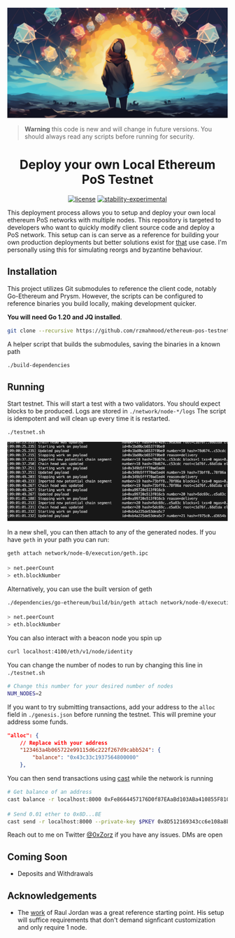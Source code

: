 ![alt text](./assets//hero.png)

> **Warning**
> this code is new and will change in future versions. You should always read any scripts before running for security.

<div align="center">

# Deploy your own Local Ethereum PoS Testnet

[![license](https://img.shields.io/badge/license-MIT-blue.svg)](./LICENSE)
[![stability-experimental](https://img.shields.io/badge/stability-experimental-orange.svg)](https://github.com/mkenney/software-guides/blob/master/STABILITY-BADGES.md#experimental)

</div>

This deployment process allows you to setup and deploy your own local ethereum PoS networks with multiple nodes.
This repository is targeted to developers who want to quickly modify client source code and deploy a PoS network.
This setup can is can serve as a reference for building your own production deployments but better solutions exist for [that](https://docs.kurtosis.com/how-to-compose-your-own-testnet/) use case. I'm personally using this for simulating reorgs and byzantine behaviour.


## Installation
This project utilizes Git submodules to reference the client code, notably Go-Ethereum and Prysm.
However, the scripts can be configured to reference binaries you build locally, making development quicker.

 **You will need Go 1.20 and JQ installed**. 

```bash
git clone --recursive https://github.com/rzmahmood/ethereum-pos-testnet.git
```

A helper script that builds the submodules, saving the binaries in a known path
```bash
./build-dependencies
```

## Running

Start testnet. This will start a test with a two validators. You should expect blocks to be produced. Logs are stored in `./network/node-*/logs`
The script is idempotent and will clean up every time it is restarted.
```bash
./testnet.sh
```

![Running Testnet](./assets/runloop.gif)

In a new shell, you can then attach to any of the generated nodes. 
If you have `geth` in your path you can run:

```bash
geth attach network/node-0/execution/geth.ipc 

> net.peerCount
> eth.blockNumber
```
Alternatively, you can use the built version of geth

```bash
./dependencies/go-ethereum/build/bin/geth attach network/node-0/execution/geth.ipc 

> net.peerCount
> eth.blockNumber
```

You can also interact with a beacon node you spin up
```bash
curl localhost:4100/eth/v1/node/identity
```

You can change the number of nodes to run by changing this line in `./testnet.sh`
```bash
# Change this number for your desired number of nodes
NUM_NODES=2
```

If you want to try submitting transactions, add your address to the `alloc` field in `./genesis.json` before running the testnet. This will premine your address some funds.
```json
"alloc": {
    // Replace with your address
    "123463a4b065722e99115d6c222f267d9cabb524": {
        "balance": "0x43c33c1937564800000"
    },
```
You can then send transactions using [cast](https://book.getfoundry.sh/cast/) while the network is running
```bash
# Get balance of an address
cast balance -r localhost:8000 0xFe8664457176D0f87EAaBd103ABa410855F81010

# Send 0.01 ether to 0x8D...8E
cast send -r localhost:8000 --private-key $PKEY 0x8D512169343cc6e108a8bB6ec5bc116C416eFc8E --value 0.01ether
```

Reach out to me on Twitter [@0xZorz](https://twitter.com/0xZorz) if you have any issues. DMs are open

## Coming Soon
- Deposits and Withdrawals

## Acknowledgements

- The [work](https://github.com/OffchainLabs/eth-pos-devnet) of Raul Jordan was a great reference starting point. His setup will suffice requirements that don't demand signficant customization and only require 1 node.

